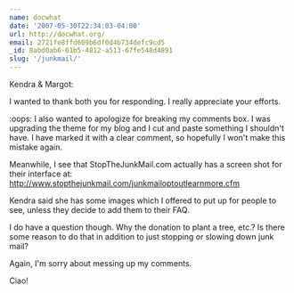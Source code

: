 ```yaml
---
name: docwhat
date: '2007-05-30T22:34:03-04:00'
url: http://docwhat.org/
email: 2721fe8ffd609b6df0d4b734defc9cd5
_id: 8abd0ab6-61b5-4812-a513-67fe548d4891
slug: '/junkmail/'
---
```


Kendra & Margot:

I wanted to thank both you for responding. I really appreciate your efforts.

:oops: I also wanted to apologize for breaking my comments box. I was
upgrading the theme for my blog and I cut and paste something I shouldn't
have. I have marked it with a clear comment, so hopefully I won't make this
mistake again.

Meanwhile, I see that StopTheJunkMail.com actually has a screen shot for their
interface at: http://www.stopthejunkmail.com/junkmailoptoutlearnmore.cfm

Kendra said she has some images which I offered to put up for people to see,
unless they decide to add them to their FAQ.

I do have a question though. Why the donation to plant a tree, etc.? Is there
some reason to do that in addition to just stopping or slowing down junk mail?

Again, I'm sorry about messing up my comments.

Ciao!
